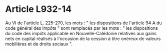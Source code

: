 # Article L932-14

Au VI de l'article L. 225-270, les mots : " les dispositions de l'article 94 A du code général des impôts " sont remplacés par les mots : " les dispositions du code des impôts applicable en Nouvelle-Calédonie relatives aux gains nets en capital réalisés à l'occasion de la cession à titre onéreux de valeurs mobilières et de droits sociaux ".
